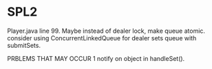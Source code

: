 # SPL2
Player.java line 99.
Maybe instead of dealer lock, make queue atomic.
consider using ConcurrentLinkedQueue for dealer sets queue with submitSets.

PRBLEMS THAT MAY OCCUR
1 notify on object in handleSet().



